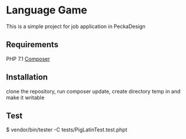 # Language Game
This is a simple project for job application in PeckaDesign

## Requirements

PHP 7.1
[Composer](https://doc.nette.org/cs/2.4/composer)

## Installation

clone the repository,
run composer update,
create directory temp in and make it writable

## Test

$ vendor/bin/tester -C tests/PigLatinTest.test.phpt 
